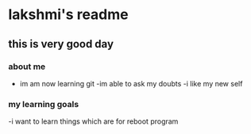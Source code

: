 # lakshmi's readme

## this is very good day
### about me
- im am now learning git 
-im able to ask my doubts 
-i like my new self 

### my learning goals
-i want to learn things which are for reboot program